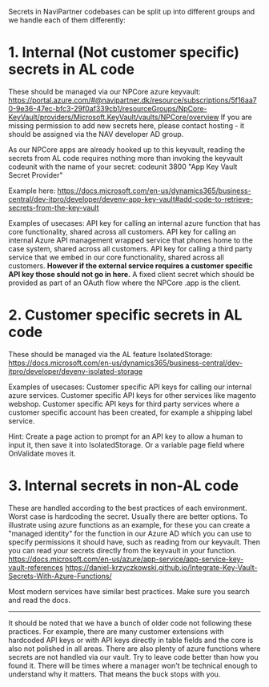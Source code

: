Secrets in NaviPartner codebases can be split up into different groups and we handle each of them differently:

# 1. Internal (Not customer specific) secrets in AL code
These should be managed via our NPCore azure keyvault:
https://portal.azure.com/#@navipartner.dk/resource/subscriptions/5f16aa70-9e36-47ec-bfc3-29f0af339cb1/resourceGroups/NpCore-KeyVault/providers/Microsoft.KeyVault/vaults/NPCore/overview
If you are missing permission to add new secrets here, please contact hosting - it should be assigned via the NAV developer AD group.

As our NPCore apps are already hooked up to this keyvault, reading the secrets from AL code requires nothing more than invoking the keyvault codeunit with the name of your secret:
codeunit 3800 "App Key Vault Secret Provider"

Example here: https://docs.microsoft.com/en-us/dynamics365/business-central/dev-itpro/developer/devenv-app-key-vault#add-code-to-retrieve-secrets-from-the-key-vault

Examples of usecases:
API key for calling an internal azure function that has core functionality, shared across all customers.
API key for calling an internal Azure API management wrapped service that phones home to the case system, shared across all customers.
API key for calling a third party service that we embed in our core functionality, shared across all customers. **However if the external service requires a customer specific API key those should not go in here.**
A fixed client secret which should be provided as part of an OAuth flow where the NPCore .app is the client.

# 2. Customer specific secrets in AL code
These should be managed via the AL feature IsolatedStorage:
https://docs.microsoft.com/en-us/dynamics365/business-central/dev-itpro/developer/devenv-isolated-storage

Examples of usecases:
Customer specific API keys for calling our internal azure services.
Customer specific API keys for other services like magento webshop.
Customer specific API keys for third party services where a customer specific account has been created, for example a shipping label service.

Hint: Create a page action to prompt for an API key to allow a human to input it, then save it into IsolatedStorage. Or a variable page field where OnValidate moves it.

# 3. Internal secrets in non-AL code
These are handled according to the best practices of each environment. Worst case is hardcoding the secret.
Usually there are better options. To illustrate using azure functions as an example, for these you can create a "managed identity" for the function in our Azure AD which you can use to specify permissions it should have, such as reading from our keyvault.
Then you can read your secrets directly from the keyvault in your function.
https://docs.microsoft.com/en-us/azure/app-service/app-service-key-vault-references 
https://daniel-krzyczkowski.github.io/Integrate-Key-Vault-Secrets-With-Azure-Functions/

Most modern services have similar best practices. Make sure you search and read the docs.

------
It should be noted that we have a bunch of older code not following these practices.
For example, there are many customer extensions with hardcoded API keys or with API keys directly in table fields and the core is also not polished in all areas.
There are also plenty of azure functions where secrets are not handled via our vault. 
Try to leave code better than how you found it. There will be times where a manager won't be technical enough to understand why it matters. That means the buck stops with you.




